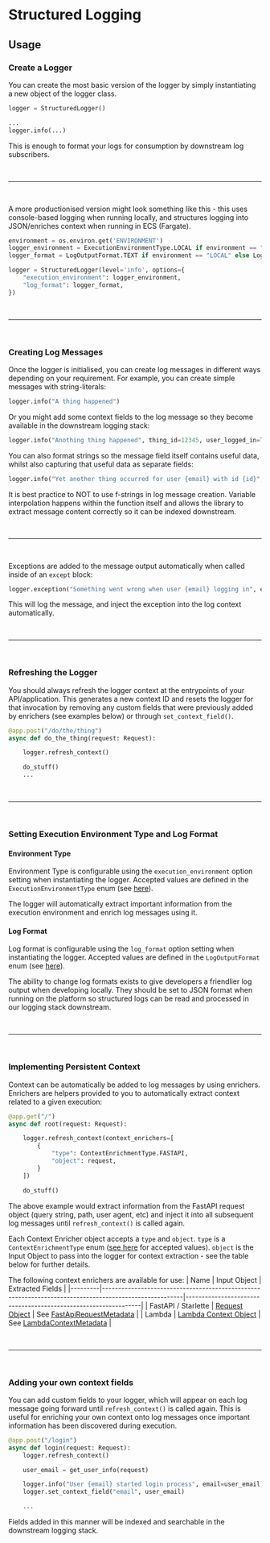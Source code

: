 # Structured Logging

## Usage

### Create a Logger

You can create the most basic version of the logger by simply instantiating a new object of the logger class.
```python
logger = StructuredLogger()

...
logger.info(...)
```
This is enough to format your logs for consumption by downstream log subscribers.

<br>

***

<br>

A more productionised version might look something like this - this uses console-based logging when running locally, and structures logging into JSON/enriches context when running in ECS (Fargate).
```python
environment = os.environ.get('ENVIRONMENT')
logger_environment = ExecutionEnvironmentType.LOCAL if environment == "LOCAL" else ExecutionEnvironmentType.FARGATE
logger_format = LogOutputFormat.TEXT if environment == "LOCAL" else LogOutputFormat.JSON

logger = StructuredLogger(level='info', options={
    "execution_environment": logger_environment,
    "log_format": logger_format,
})
```

<br>

***

<br>

### Creating Log Messages
Once the logger is initialised, you can create log messages in different ways depending on your requirement.
For example, you can create simple messages with string-literals:

```python
logger.info("A thing happened")
```

Or you might add some context fields to the log message so they become available in the downstream logging stack:
```python
logger.info("Anothing thing happened", thing_id=12345, user_logged_in=True)
```

You can also format strings so the message field itself contains useful data, whilst also capturing that useful data as separate fields:
```python
logger.info("Yet another thing occurred for user {email} with id {id}", email=user_email, id=id)
```

It is best practice to NOT to use f-strings in log message creation. Variable interpolation happens within the function itself and allows the library to extract message content correctly so it can be indexed downstream.

<br>

***

<br>

Exceptions are added to the message output automatically when called inside of an `except` block:
```python
logger.exception("Something went wrong when user {email} logging in", email=email)
```

This will log the message, and inject the exception into the log context automatically.

<br>

***

<br>

### Refreshing the Logger

You should always refresh the logger context at the entrypoints of your API/application. This generates a new context ID and resets the logger for that invocation by removing any custom fields that were previously added by enrichers (see examples below) or through `set_context_field()`.
```python
@app.post("/do/the/thing")
async def do_the_thing(request: Request):

    logger.refresh_context()

    do_stuff()
    ...
```

<br>

***

<br>

### Setting Execution Environment Type and Log Format

#### Environment Type

Environment Type is configurable using the `execution_environment` option setting when instantiating the logger. Accepted values are defined in the `ExecutionEnvironmentType` enum (see [here](./types/enrichment_types.py)).

The logger will automatically extract important information from the execution environment and enrich log messages using it. 

#### Log Format

Log format is configurable using the `log_format` option setting when instantiating the logger. Accepted values are defined in the `LogOutputFormat` enum (see [here](./types/log_output_format.py)).

The ability to change log formats exists to give developers a friendlier log output when developing locally. They should be set to JSON format when running on the platform so structured logs can be read and processed in our logging stack downstream.

<br>

***

<br>

### Implementing Persistent Context
Context can be automatically be added to log messages by using enrichers. Enrichers are helpers provided to you to automatically extract context related to a given execution:
```python
@app.get("/")
async def root(request: Request):

    logger.refresh_context(context_enrichers=[
        {
            "type": ContextEnrichmentType.FASTAPI,
            "object": request,
        }
    ])

    do_stuff()
```
The above example would extract information from the FastAPI request object (query string, path, user agent, etc) and inject it into all subsequent log messages until `refresh_context()` is called again.

Each Context Enricher object accepts a `type` and `object`. `type` is a `ContextEnrichmentType` enum ([see here](./types/enrichment_types.py) for accepted values). `object` is the Input Object to pass into the logger for context extraction - see the table below for further details.

The following context enrichers are available for use:
| Name | Input Object | Extracted Fields |
|---------|-------------------------------------------------------------------------------------------------------|----------------------------------------------------------------|
| FastAPI / Starlette | [Request Object](httpsd:'\[]:?PO-//fastapi.tiangolo.com/advanced/using-request-directly/#details-about-the-request-object) | See [FastApiRequestMetadata](./types/fastapi_enrichment_schema.py#31) |
| Lambda  | [Lambda Context Object](https://docs.aws.amazon.com/lambda/latest/dg/python-context.html) | See [LambdaContextMetadata](./types/lambda_enrichment_schema.py) |


<br>

***

<br>

### Adding your own context fields

You can add custom fields to your logger, which will appear on each log message going forward until `refresh_context()` is called again. This is useful for enriching your own context onto log messages once important information has been discovered during execution.
```python
@app.post("/login")
async def login(request: Request):
    logger.refresh_context()

    user_email = get_user_info(request)

    logger.info("User {email} started login process", email=user_email)
    logger.set_context_field("email", user_email)

    ...
```
Fields added in this manner will be indexed and searchable in the downstream logging stack.
